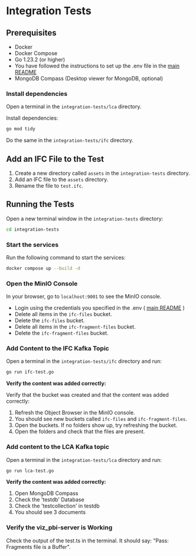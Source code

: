 # Integration Tests

## Prerequisites

- Docker
- Docker Compose
- Go 1.23.2 (or higher)
- You have followed the instructions to set up the .env file in the [main README](../README.md)
- MongoDB Compass (Desktop viewer for MongoDB, optional)

### Install dependencies

Open a terminal in the `integration-tests/lca` directory.

Install dependencies:

```bash
go mod tidy
```

Do the same in the `integration-tests/ifc` directory.

## Add an IFC File to the Test

1. Create a new directory called `assets` in the `integration-tests` directory.
2. Add an IFC file to the `assets` directory.
3. Rename the file to `test.ifc`.

## Running the Tests

Open a new terminal window in the `integration-tests` directory:

```bash
cd integration-tests
```

### Start the services

Run the following command to start the services:

```bash
docker compose up --build -d
```

### Open the MinIO Console

In your browser, go to `localhost:9001` to see the MinIO console.

- Login using the credentials you specified in the .env ( [main README](../README.md) )
- Delete all items in the `ifc-files` bucket.
- Delete the `ifc-files` bucket.
- Delete all items in the `ifc-fragment-files` bucket.
- Delete the `ifc-fragment-files` bucket.

### Add Content to the IFC Kafka Topic

Open a terminal in the `integration-tests/ifc` directory and run:

```bash
go run ifc-test.go
```

**Verify the content was added correctly:**

Verify that the bucket was created and that the content was added correctly:

1. Refresh the Object Browser in the MinIO console.
2. You should see new buckets called `ifc-files` and `ifc-fragment-files`.
3. Open the buckets. If no folders show up, try refreshing the bucket.
4. Open the folders and check that the files are present.

### Add content to the LCA Kafka topic

Open a terminal in the `integration-tests/lca` directory and run:

```bash
go run lca-test.go
```

**Verify the content was added correctly:**

1. Open MongoDB Compass
2. Check the 'testdb' Database
3. Check the 'testcollection' in testdb
4. You should see 3 documents

### Verify the viz_pbi-server is Working

Check the output of the test.ts in the terminal. It should say: "Pass: Fragments file is a Buffer".

